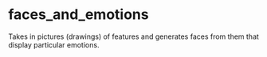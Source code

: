 # faces_and_emotions

Takes in pictures (drawings) of features and generates faces from them that display particular emotions. 
